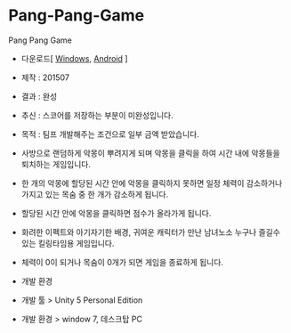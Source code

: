 # Pang-Pang-Game
Pang Pang Game

- 다운로드[ [Windows](./build/Pang_Pang_x86_0.0.1.zip?raw=true), [Android](./build/Pang_Pang_andorid_0.0.1.apk?raw=true) ]

- 제작 : 201507
- 결과 : 완성
- 추신 : 스코어를 저장하는 부분이 미완성입니다. 
- 목적 : 팀프 개발해주는 조건으로 일부 금액 받았습니다.


- 사방으로 랜덤하게 악몽이 뿌려지게 되며 악몽을 클릭을 하여 시간 내에 악몽들을 퇴치하는 게임입니다.

- 한 개의 악몽에 할당된 시간 안에 악몽을 클릭하지 못하면 일정 체력이 감소하거나 가지고 있는 목숨 중 한 개가 감소하게 됩니다. 

- 할당된 시간 안에 악몽을 클릭하면 점수가 올라가게 됩니다.

- 화려한 이펙트와 아기자기한 배경, 귀여운 캐릭터가 만난 남녀노소 누구나 즐길수 있는 킬링타임용 게임입니다.

- 체력이 0이 되거나 목숨이 0개가 되면 게임을 종료하게 됩니다.

- 개발 환경
- 개발 툴 > Unity 5 Personal Edition
- 개발 환경 > window 7, 데스크탑 PC